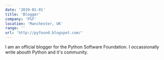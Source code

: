 ```yaml
---
date: '2019-01-01'
title: 'Blogger'
company: 'PSF'
location: 'Manchester, UK'
range: ''
url: 'http://pyfound.blogspot.com/'
---
```


I am an official blogger for the Python Software Foundation.
I occassionally write abouth Python and it's community.
